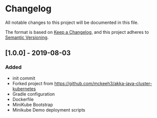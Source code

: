 # Changelog
All notable changes to this project will be documented in this file.

The format is based on [Keep a Changelog](https://keepachangelog.com/en/1.0.0/),
and this project adheres to [Semantic Versioning](https://semver.org/spec/v2.0.0.html).

## [1.0.0] - 2019-08-03

### Added
- init commit
- Forked project from https://github.com/mckeeh3/akka-java-cluster-kubernetes
- Gradle configuration
- Dockerfile
- MiniKube Bootstrap
- Minikube Demo deployment scripts